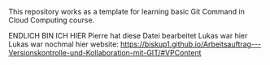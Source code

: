 This repository works as a template for learning basic Git Command in Cloud Computing course.

ENDLICH BIN ICH HIER
Pierre hat diese Datei bearbeitet
Lukas war hier
Lukas war nochmal hier 
website:
https://biskup1.github.io/Arbeitsauftrag---Versionskontrolle-und-Kollaboration-mit-GIT/#VPContent


